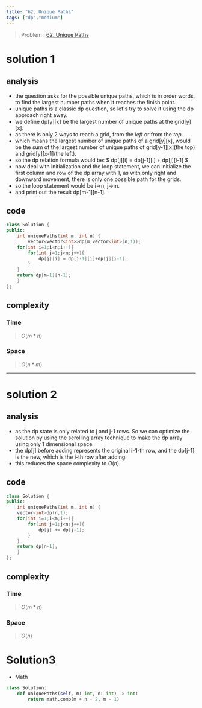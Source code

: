 ```yaml
---
title: "62. Unique Paths"
tags: ["dp","medium"]
---
```

> Problem : [62. Unique Paths](https://leetcode.com/problems/unique-paths/)
# solution 1
## analysis 
- the question asks for the possible unique paths, which is in order words, to find the largest number paths when it reaches the finish point. 
- unique paths is a classic dp question, so let's try to solve it using the dp approach right away.
- we define dp[y][x] be the largest number of unique paths at the grid[y][x]. 
- as there is only 2 ways to reach a grid, from the *left* or from the *top*. 
- which means the largest number of unique paths of a grid[y][x], would be the sum of the largest number of unique paths of grid[y-1][x](the top) and grid[y][x-1](the left).
- so the dp relation formula would be:
$ dp[j][i] = dp[j-1][i] + dp[j][i-1] $
- now deal with initialization and the loop statement, we can initialize the first column and row of the dp array with 1, as with only right and downward movement, there is only one possible path for the grids.
- so the loop statement would be i->n, j->m.
- and print out the result dp[m-1][n-1].

## code 
```cpp
class Solution {
public:
    int uniquePaths(int m, int n) {
        vector<vector<int>>dp(m,vector<int>(n,1));
    for(int i=1;i<n;i++){
        for(int j=1;j<m;j++){
            dp[j][i] = dp[j-1][i]+dp[j][i-1];
        }
    }
    return dp[m-1][n-1];
    }
};
```

## complexity
### Time
>$O(m*n)$
### Space
>$O(n*m)$

 *** 
# solution 2
## analysis
- as the dp state is only related to j and j-1 rows. So we can optimize the solution by using the scrolling array technique to make the dp array using only 1 dimensional space
- the dp[j] before adding represents the original **i-1**-th row, and the dp[j-1] is the new, which is the **i**-th row after adding.
- this reduces the space complexity to $O(n)$.

## code
```cpp
class Solution {
public:
    int uniquePaths(int m, int n) {
    vector<int>dp(n,1);
    for(int i=1;i<m;i++){
        for(int j=1;j<n;j++){
            dp[j] += dp[j-1];
        }
    }
    return dp[n-1];
    }
};
```
## complexity
### Time
>$O(m*n)$
### Space
>$O(n)$

# Solution3
- Math

```py
class Solution:
    def uniquePaths(self, m: int, n: int) -> int:
        return math.comb(m + n - 2, m - 1)
```